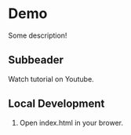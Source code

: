 # Demo

Some description!

## Subbeader

Watch tutorial on Youtube.

## Local Development

1. Open index.html in your brower.
